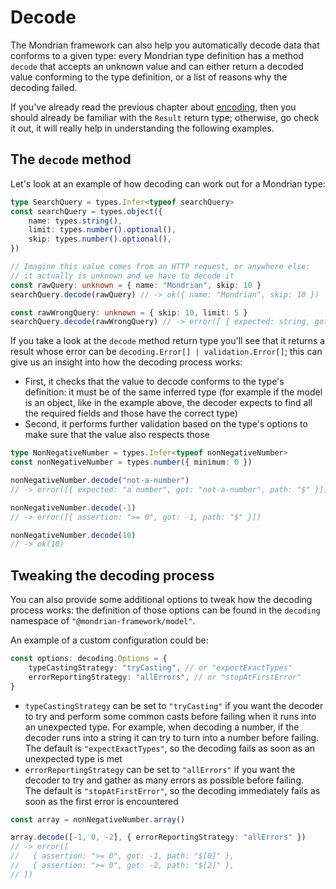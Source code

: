 # Decode

The Mondrian framework can also help you automatically decode data that conforms
to a given type: every Mondrian type definition has a method `decode` that
accepts an unknown value and can either return a decoded value conforming to the
type definition, or a list of reasons why the decoding failed.

If you've already read the previous chapter about [encoding](./03-encode.md),
then you should already be familiar with the `Result` return type; otherwise,
go check it out, it will really help in understanding the following examples.

## The `decode` method

Let's look at an example of how decoding can work out for a Mondrian type:

```ts showLineNumbers
type SearchQuery = types.Infer<typeof searchQuery>
const searchQuery = types.object({
    name: types.string(),
    limit: types.number().optional(),
    skip: types.number().optional(),
})

// Imagine this value comes from an HTTP request, or anywhere else:
// it actually is unknown and we have to decode it
const rawQuery: unknown = { name: "Mondrian", skip: 10 }
searchQuery.decode(rawQuery) // -> ok({ name: "Mondrian", skip: 10 })

const rawWrongQuery: unknown = { skip: 10, limit: 5 }
searchQuery.decode(rawWrongQuery) // -> error([ { expected: string, got: undefined, path: "$.name" } ])
```

If you take a look at the `decode` method return type you'll see that it returns
a result whose error can be `decoding.Error[] | validation.Error[]`; this can
give us an insight into how the decoding process works:

- First, it checks that the value to decode conforms to the type's definition: it
  must be of the same inferred type (for example if the model is an object, like
  in the example above, the decoder expects to find all the required fields and
  those have the correct type)
- Second, it performs further validation based on the type's options to make
  sure that the value also respects those

```ts showLineNumbers
type NonNegativeNumber = types.Infer<typeof nonNegativeNumber>
const nonNegativeNumber = types.number({ minimum: 0 })

nonNegativeNumber.decode("not-a-number")
// -> error([{ expected: "a number", got: "not-a-number", path: "$" }])

nonNegativeNumber.decode(-1)
// -> error([{ assertion: ">= 0", got: -1, path: "$" }])

nonNegativeNumber.decode(10)
// -> ok(10)
```

## Tweaking the decoding process

You can also provide some additional options to tweak how the decoding process
works: the definition of those options can be found in the `decoding` namespace
of `"@mondrian-framework/model"`.

An example of a custom configuration could be:

```ts showLineNumbers
const options: decoding.Options = {
    typeCastingStrategy: "tryCasting", // or "expectExactTypes"
    errorReportingStrategy: "allErrors", // or "stopAtFirstError"
}
```

- `typeCastingStrategy` can be set to `"tryCasting"` if you want the decoder to
  try and perform some common casts before failing when it runs into an
  unexpected type. For example, when decoding a number, if the decoder runs into
  a string it can try to turn into a number before failing.  
  The default is `"expectExactTypes"`, so the decoding fails as soon as an
  unexpected type is met
- `errorReportingStrategy` can be set to `"allErrors"` if you want the decoder
  to try and gather as many errors as possible before failing.  
  The default is `"stopAtFirstError"`, so the decoding immediately fails as soon
  as the first error is encountered

```ts showLineNumbers
const array = nonNegativeNumber.array()

array.decode([-1, 0, -2], { errorReportingStrategy: "allErrors" })
// -> error([
//   { assertion: ">= 0", got: -1, path: "$[0]" },
//   { assertion: ">= 0", got: -2, path: "$[2]" },
// ])
```

